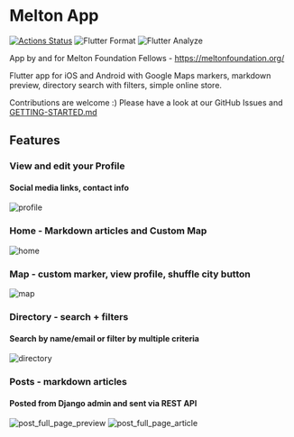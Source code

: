 # Melton App

[![Actions Status](https://github.com/melton-foundation/Melton-App-Client-Flutter/workflows/Flutter%20Test%20CI/badge.svg)](https://github.com/melton-foundation/Melton-App-Client-Flutter/actions)
![Flutter Format](https://github.com/melton-foundation/Melton-App-Client-Flutter/workflows/Flutter%20Format/badge.svg)
![Flutter Analyze](https://github.com/melton-foundation/Melton-App-Client-Flutter/workflows/Flutter%20Analyze/badge.svg)

App by and for Melton Foundation Fellows - https://meltonfoundation.org/

Flutter app for iOS and Android with Google Maps markers, markdown preview, directory search with filters, simple online store.

Contributions are welcome :)
Please have a look at our GitHub Issues and [GETTING-STARTED.md](GETTING-STARTED.md)

## Features

### View and edit your Profile
#### Social media links, contact info
![profile](docs/images/profile_1.png)

### Home - Markdown articles and Custom Map
![home](docs/images/home_1.png)


### Map - custom marker, view profile, shuffle city button
![map](docs/images/map_1.png)


### Directory - search + filters
#### Search by name/email or filter by multiple criteria
![directory](docs/images/directory_1.png)

### Posts - markdown articles
#### Posted from Django admin and sent via REST API
![post_full_page_preview](docs/images/post_1.png)
![post_full_page_article](docs/images/post_3.png)
